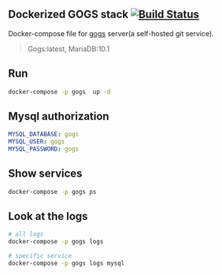 Dockerized GOGS stack [![Build Status](https://travis-ci.org/lagun4ik/docker-docker-gogs.svg)](https://travis-ci.org/lagun4ik/docker-gogs)
--------------------------

Docker-compose file for [gogs](http://gogs.io) server(a self-hosted git service).

>Gogs:latest, MariaDB:10.1

## Run

```bash
docker-compose -p gogs  up -d
```

## Mysql authorization
```yml
MYSQL_DATABASE: gogs
MYSQL_USER: gogs
MYSQL_PASSWORD: gogs
```

## Show services

```bash
docker-compose -p gogs ps
```

## Look at the logs

```bash
# all logs
docker-compose -p gogs logs

# specific service
docker-compose -p gogs logs mysql
```
